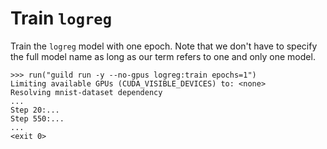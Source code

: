 # Train `logreg`

Train the `logreg` model with one epoch. Note that we don't have to
specify the full model name as long as our term refers to one and only
one model.

    >>> run("guild run -y --no-gpus logreg:train epochs=1")
    Limiting available GPUs (CUDA_VISIBLE_DEVICES) to: <none>
    Resolving mnist-dataset dependency
    ...
    Step 20:...
    Step 550:...
    ...
    <exit 0>
